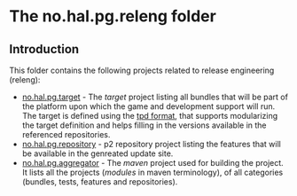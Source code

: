 # The no.hal.pg.releng folder

## Introduction

This folder contains the following projects related to release engineering (releng):

- [no.hal.pg.target](no.hal.pg.target/) - The *target* project listing all bundles that will be part of the platform upon which the game and development support will run. The target is defined using the [tpd format](https://github.com/mbarbero/fr.obeo.releng.targetplatform), that supports modularizing the target definition and helps filling in the versions available in the referenced repositories.
- [no.hal.pg.repository](no.hal.pg.repository/) - p2 repository project listing the features that will be available in the genreated update site.
- [no.hal.pg.aggregator](no.hal.pg.aggregator/) - The *maven* project used for building the project. It lists all the projects (*modules* in maven terminology), of all categories (bundles, tests, features and repositories).
